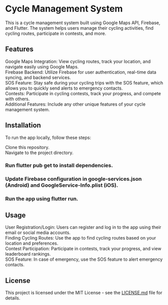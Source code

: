 # Cycle Management System
This is a cycle management system built using Google Maps API, Firebase, and Flutter. The system helps users manage their cycling activities, find cycling routes, participate in contests, and more.

## Features
Google Maps Integration: View cycling routes, track your location, and navigate easily using Google Maps. <br/>
Firebase Backend: Utilize Firebase for user authentication, real-time data syncing, and backend services. <br/>
SOS Feature: Stay safe during your cycling trips with the SOS feature, which allows you to quickly send alerts to emergency contacts. <br/>
Contests: Participate in cycling contests, track your progress, and compete with others. <br/>
Additional Features: Include any other unique features of your cycle management system. <br/>
## Installation
To run the app locally, follow these steps:

Clone this repository. <br/>
Navigate to the project directory. <br/>
### Run flutter pub get to install dependencies.
### Update Firebase configuration in google-services.json (Android) and GoogleService-Info.plist (iOS).
### Run the app using flutter run.
## Usage
User Registration/Login: Users can register and log in to the app using their email or social media accounts. <br/>
Finding Cycling Routes: Use the app to find cycling routes based on your location and preferences. <br/>
Contest Participation: Participate in contests, track your progress, and view leaderboard rankings. <br/>
SOS Feature: In case of emergency, use the SOS feature to alert emergency contacts. <br/>

## License

This project is licensed under the MIT License - see the [LICENSE.md](LICENSE.md) file for details.

